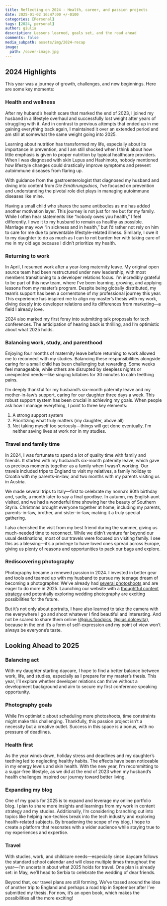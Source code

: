 ```yaml
---
title: Reflecting on 2024 - Health, career, and passion projects
date: 2025-01-02 16:47:00 +/-0100
categories: [Personal]
tags: [2024, personal]     
author: giulia
description: Lessons learned, goals set, and the road ahead
comments: false
media_subpath: assets/img/2024-recap
image:
  path: /cover-image.jpg
---
```


## 2024 Highlights

This year was a journey of growth, challenges, and new beginnings. Here are some key moments:

### Health and wellness

After my huband’s health scare that marked the end of 2023, I joined my husband in a lifestyle overhaul and successfully lost weight after years of struggling with it. And in contrast to previous attempts that ended up in me gaining everything back again, I maintained it over an extended period and am still at somewhat the same weight going into 2025\. 

Learning about nutrition has transformed my life, especially about its importance in prevention, and I am still shocked when I think about how little emphasis is given to proper nutrition by typical healthcare providers. When I was diagnosed with skin Lupus and Hashimoto, nobody mentioned how lifestyle changes could drastically improve symptoms and prevent autoimmune diseases from flaring up. 

With guidance from the gastroenterologist that diagnosed my husband and diving into content from *Die Ernährungsdocs*, I’ve focused on prevention and understanding the pivotal role diet plays in managing autoimmune diseases like mine.

Having a small child who shares the same antibodies as me has added another motivation layer. This journey is not just for me but for my family. While I often hear statements like “nobody owes you health,” I feel differently. I owe it to my husband to remain as healthy as possible. Marriage may vow “in sickness and in health,” but I’d rather not rely on him to care for me due to preventable lifestyle-related illness. Similarly, I owe it to my daughter to do as much as I can to not burden her with taking care of me in my old age because I didn’t prioritize my health.

### Returning to work

In April, I resumed work after a year-long maternity leave. My original open source team had been restructured under new leadership, with most members transitioning to a developer relations focus. I’m incredibly grateful to be part of this new team, where I’ve been learning, growing, and applying lessons from my master’s program. Despite being globally distributed, my team’s support has been a cornerstone of my professional journey this year. This experience has inspired me to align my master’s thesis with my work, diving deeply into developer relations and its differences from marketing—a field I already love.

2024 also marked my first foray into submitting talk proposals for tech conferences. The anticipation of hearing back is thrilling, and I’m optimistic about what 2025 holds. 

### Balancing work, study, and parenthood

Enjoying four months of maternity leave before returning to work allowed me to reconnect with my studies. Balancing these responsibilities alongside caring for a small child has been challenging but rewarding. Some weeks feel manageable, while others are disrupted by sleepless nights or unexpected needs—like singing lullabies for 30 minutes to calm teething pains.

I’m deeply thankful for my husband’s six-month paternity leave and my mother-in-law’s support, caring for our daughter three days a week. This robust support system has been crucial in achieving my goals. When people ask how I manage everything, I point to three key elements:

1. A strong support system  
2. Prioritizing what truly matters (my daughter, above all)  
3. Not taking myself too seriously—things will get done eventually. I'm neither saving lives at work nor in my studies.

### Travel and family time

In 2024, I was fortunate to spend a lot of quality time with family and friends. It started with my husband’s six-month paternity leave, which gave us precious moments together as a family when I wasn’t working. Our travels included trips to England to visit my relatives, a family holiday to Croatia with my parents-in-law, and two months with my parents visiting us in Austria.

We made several trips to Italy—first to celebrate my nonna’s 90th birthday and, sadly, a month later to say a final goodbye. In autumn, my English aunt visited, and we had a wonderful time showing her the beauty of Southern Styria. Christmas brought everyone together at home, including my parents, parents-in-law, brother, and sister-in-law, making it a truly special gathering.

I also cherished the visit from my best friend during the summer, giving us much-needed time to reconnect. While we didn’t venture far beyond our usual destinations, most of our travels were focused on visiting family. I see this as a blessing—it’s a privilege to have loved ones spread across Europe, giving us plenty of reasons and opportunities to pack our bags and explore.

### Rediscovering photography

Photography became a renewed passion in 2024\. I invested in better gear and tools and teamed up with my husband to pursue my teenage dream of becoming a photographer. We’ve already had [several photoshoots](https://giuandtom.lightfolio.com/) and are eager to do more in 2025\. Launching our website with a [thoughtful content strategy](https://medium.com/@giulia.dipietro/leveraging-my-content-strategy-degree-to-build-a-thriving-photography-business-a82f65d29ca4) and potentially exploring wedding photography are exciting possibilities for the future.

But it’s not only about portraits, I have also learned to take the camera with me everywhere I go and shoot whatever I find beautiful and interesting. And not be scared to share them online ([@gius.foodpics](https://www.instagram.com/gius.foodpics/), [@gius.dolcevita](https://www.instagram.com/gius.dolcevita/)), because in the end it’s a form of self-expression and my point of view won’t always be everyone’s taste. 

## Looking Ahead to 2025

### Balancing act

With my daughter starting daycare, I hope to find a better balance between work, life, and studies, especially as I prepare for my master’s thesis. This year, I’ll explore whether developer relations can thrive without a development background and aim to secure my first conference speaking opportunity.

### Photography goals

While I’m optimistic about scheduling more photoshoots, time constraints might make this challenging. Thankfully, this passion project isn’t a necessity but a creative outlet. Success in this space is a bonus, with no pressure of deadlines.

### Health first

As the year winds down, holiday stress and deadlines and my daughter’s teething led to neglecting healthy habits. The effects have been noticeable in my energy levels and skin health. With the new year, I’m recommitting to a sugar-free lifestyle, as we did at the end of 2023 when my husband’s health challenges inspired our journey toward better living.

### Expanding my blog

One of my goals for 2025 is to expand and leverage my online portfolio blog. I plan to share more insights and learnings from my work in content strategy and my studies. Additionally, I’m considering branching out into topics like helping non-techies break into the tech industry and exploring health-related subjects. By broadening the scope of my blog, I hope to create a platform that resonates with a wider audience while staying true to my experiences and expertise.

### Travel

With studies, work, and childcare needs—especially since daycare follows the standard school calendar and will close multiple times throughout the year—I’m uncertain about what 2025 holds for travel. One plan is already set: in May, we’ll head to Serbia to celebrate the wedding of dear friends. 

Beyond that, our travel plans are still forming. We’ve tossed around the idea of another trip to England and perhaps a road trip in September after I’ve submitted my thesis. For now, it’s an open book, which makes the possibilities all the more exciting\!

